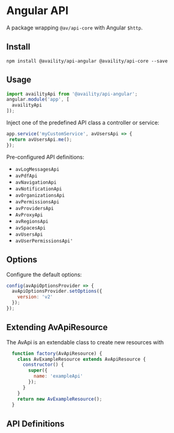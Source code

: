 # Angular API

A package wrapping `@av/api-core` with Angular `$http`.

## Install
`npm install @availity/api-angular @availity/api-core --save`

## Usage
```javascript
import availityApi from '@availity/api-angular';
angular.module('app', [
  availityApi
]);
```

Inject one of the predefined API class a controller or service:
```javascript
app.service('myCustomService', avUsersApi => {
 return avUsersApi.me();
});
```

Pre-configured API definitions:
- `avLogMessagesApi`
- `avPdfApi`
- `avNavigationApi`
- `avNotificationApi`
- `avOrganizationsApi`
- `avPermissionsApi`
- `avProvidersApi`
- `AvProxyApi`
- `avRegionsApi`
- `avSpacesApi`
- `avUsersApi`
- `avUserPermissionsApi'`

## Options
Configure the default options:
```javascript
config(avApiOptionsProvider => {
  avApiOptionsProvider.setOptions({
    version: 'v2'
  });
});
```

## Extending AvApiResource
The AvApi is an extendable class to create new resources with

```javascript
  function factory(AvApiResource) {
    class AvExampleResource extends AvApiResource {
      constructor() {
        super({
          name: 'exampleApi'
        });
      }
    }
    return new AvExampleResource();
  }
```

## API Definitions
